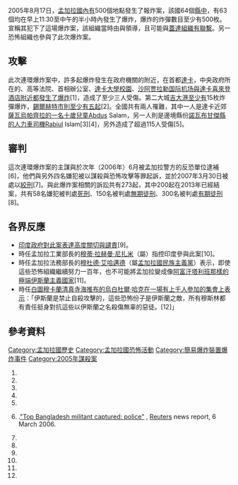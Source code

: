 2005年8月17日，[孟加拉國內有](https://zh.wikipedia.org/wiki/孟加拉 "wikilink")500個地點發生了報炸案，該國64個[縣中](../Page/縣_\(孟加拉國\).md "wikilink")，有63個均在早上11:30至中午的半小時內發生了爆炸，爆炸的炸彈數目至少有500枚。宣稱其犯下了這場爆炸案，該組織當時由與領導，且可能與[蓋達組織有聯繫](https://zh.wikipedia.org/wiki/蓋達組織 "wikilink")。另一恐怖組織也參與了此次爆炸案。

## 攻擊

此次連環爆炸案中，許多起爆炸發生在政府機關的附近，在首都[達卡](https://zh.wikipedia.org/wiki/達卡 "wikilink")，中央政府所在的、高等法院、首相辦公室、[達卡大學校園](../Page/達卡大學.md "wikilink")、[沙阿贾拉勒国际机场與達卡](../Page/沙阿贾拉勒国际机场.md "wikilink")[喜來登酒店附近都發生了爆炸](../Page/喜來登酒店.md "wikilink")\[1\]，造成了至少三人受傷。第二大城[吉大港至少有](https://zh.wikipedia.org/wiki/吉大港 "wikilink")15枚炸彈爆炸，[錫爾赫特市則至少有五起](../Page/錫爾赫特市.md "wikilink")\[2\]。全國共有兩人罹難，其中一人是達卡近郊[薩瓦烏帕齊拉的一名十歲兒童Abdus](https://zh.wikipedia.org/wiki/薩瓦烏帕齊拉 "wikilink")
Salam，另一人則是邊境縣份[諾瓦布甘傑縣的](https://zh.wikipedia.org/wiki/諾瓦布甘傑縣 "wikilink")[人力車司機Rabiul](../Page/人力車.md "wikilink")
Islam\[3\]\[4\]，另外造成了超過115人受傷\[5\]。

## 審判

這次連環爆炸案的主謀與於次年（2006年）6月被孟加拉警方的反恐單位逮補\[6\]，他們與另外四名嫌犯被以謀殺與恐怖攻擊等罪起訴，並於2007年3月30日被處以[絞刑](https://zh.wikipedia.org/wiki/絞刑 "wikilink")\[7\]。與此爆炸案相關的訴訟共有273起，其中200起在2013年已經結案，共有58名嫌犯被判處[死刑](../Page/死刑.md "wikilink")、150名被判處[無期徒刑](../Page/無期徒刑.md "wikilink")、300名被判處[有期徒刑](../Page/有期徒刑.md "wikilink")\[8\]。

## 各界反應

  - [印度政府對此案表達高度關切與譴責](../Page/印度.md "wikilink")\[9\]。
  - 時任孟加拉工業部長的[穆蒂·拉赫曼·尼扎米](../Page/穆蒂·拉赫曼·尼扎米.md "wikilink")（屬）指控印度參與此案\[10\]。
  - 時任孟加拉法務部長的[穆杜德·艾哈邁德](https://zh.wikipedia.org/wiki/穆杜德·艾哈邁德 "wikilink")（屬[孟加拉國民族主義黨](https://zh.wikipedia.org/wiki/孟加拉國民族主義黨 "wikilink")）表示，即使這些恐怖組織繼續努力一百年，也不可能將孟加拉變成像[阿富汗](../Page/阿富汗.md "wikilink")[塔利班那樣的極端伊斯蘭主義國家](../Page/塔利班.md "wikilink")\[11\]。
  - 時任[白圖穆卡蘭清真寺](../Page/白圖穆卡蘭清真寺.md "wikilink")[海推布的](../Page/海推布.md "wikilink")[烏白杜爾·哈克在一場有上千人參加的集會上表示](../Page/烏白杜爾·哈克.md "wikilink")：「伊斯蘭是禁止自殺攻擊的，這些恐怖份子是伊斯蘭之敵，所有穆斯林都有責任挺身對抗這些以伊斯蘭之名殺傷無辜的惡徒。\[12\]」

## 參考資料

[Category:孟加拉國歷史](https://zh.wikipedia.org/wiki/Category:孟加拉國歷史 "wikilink")
[Category:孟加拉國恐怖活動](https://zh.wikipedia.org/wiki/Category:孟加拉國恐怖活動 "wikilink")
[Category:簡易爆炸裝置爆炸事件](https://zh.wikipedia.org/wiki/Category:簡易爆炸裝置爆炸事件 "wikilink")
[Category:2005年謀殺案](https://zh.wikipedia.org/wiki/Category:2005年謀殺案 "wikilink")

1.

2.
3.

4.

5.
6.  .["Top Bangladesh militant captured:
    police"](http://today.reuters.com/news/articlenews.aspx?type=worldNews&storyid=2006-03-06T033152Z_01_SP286968_RTRUKOC_0_US-SECURITY-BANGLADESH.xml)
    , [Reuters](https://zh.wikipedia.org/wiki/Reuters "wikilink") news
    report, 6 March 2006.

7.

8.

9.

10.

11.
12.